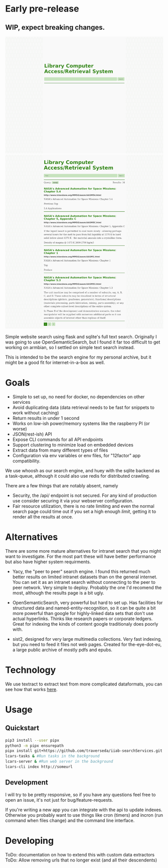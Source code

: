 # Early pre-release
## WIP, expect breaking changes.

![Home page](home.png)
![Results page](results.png)

Simple website search using flask and sqlite's full text search. 
Originally I was going to use
OpenSemanticSearch, but I found it far too difficult to get working on armbian,
so I settled on simple text search instead.

This is intended to be the search engine for my personal archive, but it might
be a good fit for internet-in-a-box as well.

# Goals

 * Simple to set up, no need for docker, no dependencies on other services
 * Avoid duplicating data (data retrieval needs to be fast for snippets to work
     without caching)
 * Return results in under 1 second
 * Works on low-ish power/memory systems like the raspberry PI (or worse)
 * JSON(rest-ish) API
 * Expose CLI commands for all API endpoints
 * Support clustering to minimize load on embedded devices
 * Extract data from many different types of files
 * Configuration via env variables or env files, for "12factor" app
     compatibility.

We use whoosh as our search engine, and huey with the sqlite backend as a
task-queue, although it could also use redis for distributed crawling.

There are a few things that are notably absent, namely

 * Security, the /api/ endpoint is not secured. For any kind of production use
     consider securing it via your webserver configuration.
 * Fair resource utilization, there is no rate limiting and even the normal
     search page could time out if you set a high enough *limit*, getting it to
     render all the results at once.

# Alternatives

There are some more mature alternatives for intranet search that you might want
to investigate. For the most part these will have better performance but also
have higher system requirments.

 * Yacy, the "peer to peer" search engine. I found this returned much better
     results on limited intranet datasets than on the general internet. You can
     set it as an intranet search without connecting to the peer to peer
     network. Very simple to deploy. Probably the one I'd recomend the most,
     although the results page is a bit ugly.

 * OpenSemanticSearch, very powerful but hard to set up. Has facilities for
     structured data and named-entity-recognition, so it can be quite a bit more
     powerful than google for highly-linked data sets that don't use actual
     hyperlinks. Thinks like research papers or corporate ledgers. Great for
     indexing the kinds of content google traditionaly does poorly with.

 * sist2, designed for very large multimedia collections. Very fast indexing,
     but you need to feed it files not web pages. Created for the-eye-dot-eu, a
     large public archive of mostly pdfs and epubs.

# Technology

We use textract to extract text from more complicated dataformats, you can
see how that works
[here](https://textract.readthedocs.io/en/stable/#currently-supporting).

# Usage

## Quickstart

```bash
pip3 install --user pipx
python3 -m pipx ensurepath
pipx install git+https://github.com/traverseda/iiab-searchServices.git --force
lcars-tasks & #Run tasks in the background
lcars-server & #Run web server in the background
lcars-cli index http://someurl
```

## Development

I will try to be pretty responsive, so if you have any questions feel free to
open an issue, it's not just for bug/feature-requests.

If you're writing a new app you can integrate with the api to update indexes.
Otherwise you probably want to use things like cron (timers) and incron (run
command when files change) and the command line interface.

# Developing

ToDo: documentation on how to extend this with custom data extractors
ToDo: Allow removing urls that no longer exist (and all their descendents)
